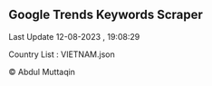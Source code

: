 

## Google Trends Keywords Scraper 
 
Last Update 12-08-2023 , 19:08:29

Country List :
VIETNAM.json



© Abdul Muttaqin 

